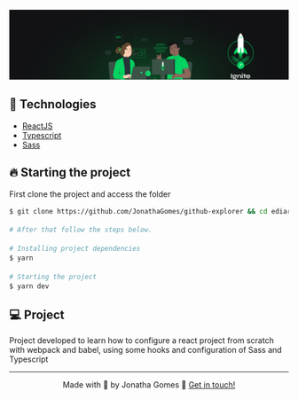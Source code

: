 ![ignite](.github/ignite.png)

## 🚀 Technologies

- [ReactJS](https://reactjs.org/)
- [Typescript](https://www.typescriptlang.org/)
- [Sass](https://sass-lang.com/)

## 🔥️ Starting the project

First clone the project and access the folder

```bash
$ git clone https://github.com/JonathaGomes/github-explorer && cd ediaristas

# After that follow the steps below.

# Installing project dependencies
$ yarn

# Starting the project
$ yarn dev
```

## 💻️ Project

Project developed to learn how to configure a react project from scratch with webpack and babel, using some hooks and configuration of Sass and Typescript

<hr>

<p align="center">
Made with 💜️ by Jonatha Gomes 👋️ <a href="https://www.linkedin.com/in/jonatha-gomes/">Get in touch!</a>
</p>
